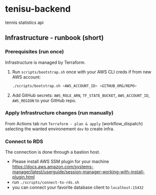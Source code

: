 # tenisu-backend
tennis statistics api

## Infrastructure - runbook (short)

### Prerequisites (run once)
Infrastructure is managed by Terraform.

1. Run `scripts/bootstrap.sh` once with your AWS CLI creds if from new AWS account:
   ```bash
   ./scripts/bootstrap.sh <AWS_ACCOUNT_ID> <GITHUB_ORG/REPO>
   ```
   
2. Add GitHub secrets: `AWS_ROLE_ARN`, `TF_STATE_BUCKET`, `AWS_ACCOUNT_ID`, `AWS_REGION` to your GitHub repo.

### Apply Infrastructure changes (run manually)

From Actions tab run `Terraform - plan & apply` (workflow_dispatch) selecting the wanted environement
`dev` to create infra.

### Connect to RDS

The connection is done through a bastion host.

* Please install AWS SSM plugin for your machine https://docs.aws.amazon.com/systems-manager/latest/userguide/session-manager-working-with-install-plugin.html
* run `./scripts/connect-to-rds.sh`
* you can connect your favorite database client to `localhost:15432`



